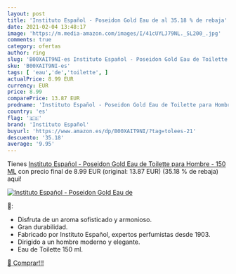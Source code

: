 ```yaml
---
layout: post
title: 'Instituto Español - Poseidon Gold Eau de al 35.18 % de rebaja'
date: 2021-02-04 13:48:17
image: 'https://m.media-amazon.com/images/I/41cUYLJ79NL._SL200_.jpg'
comments: true
category: ofertas
author: ring
slug: 'B00XAIT9NI-es Instituto Español - Poseidon Gold Eau de Toilette para...'
sku: 'B00XAIT9NI-es'
tags: [ 'eau','de','toilette', ]
actualPrice: 8.99 EUR
currency: EUR
price: 8.99
comparePrice: 13.87 EUR
prodname: 'Instituto Español - Poseidon Gold Eau de Toilette para Hombre - 150 ML'
country: 'es'
flag: '🇪🇸'
brand: 'Instituto Español'
buyurl: 'https://www.amazon.es/dp/B00XAIT9NI/?tag=tolees-21'
descuento: '35.18'
average: '9.95'
---
```


Tienes [Instituto Español - Poseidon Gold Eau de Toilette para Hombre - 150 ML](https://www.amazon.es/dp/B00XAIT9NI/?tag=tolees-21) con precio final de  8.99 EUR (original: 13.87 EUR) (35.18 %  de rebaja) aqui!

[![Instituto Español - Poseidon Gold Eau de](https://m.media-amazon.com/images/I/41cUYLJ79NL._SL200_.jpg)](https://www.amazon.es/dp/B00XAIT9NI/?tag=tolees-21)

🔎:

- Disfruta de un aroma sofisticado y armonioso.
- Gran durabilidad.
- Fabricado por Instituto Español, expertos perfumistas desde 1903.
- Dirigido a un hombre moderno y elegante.
- Eau de Toilette 150 ml.

[🛒 Comprar!!!](https://www.amazon.es/dp/B00XAIT9NI/?tag=tolees-21)
